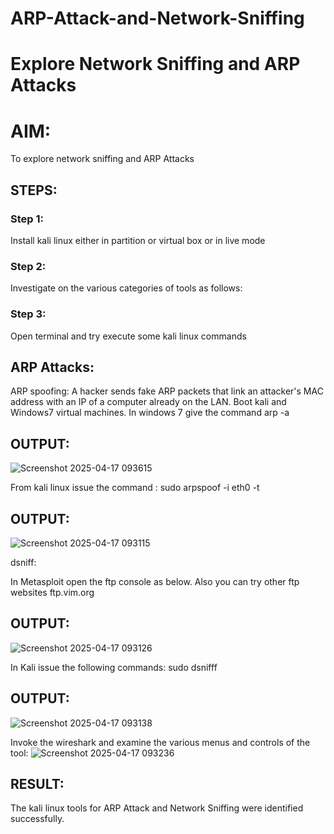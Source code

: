 # ARP-Attack-and-Network-Sniffing
# Explore Network Sniffing and ARP Attacks

# AIM:

To explore network sniffing and ARP Attacks

## STEPS:

### Step 1:

Install kali linux either in partition or virtual box or in live mode

### Step 2:

Investigate on the various categories of tools as follows:


### Step 3:
Open terminal and try execute some kali linux commands

## ARP Attacks:  
ARP spoofing: A hacker sends fake ARP packets that link an attacker's MAC address with an IP of a computer already on the LAN. 
Boot kali and Windows7 virtual machines.
In windows 7 give the command arp -a
## OUTPUT:
![Screenshot 2025-04-17 093615](https://github.com/user-attachments/assets/e6e6eb33-d64c-4c5f-8a2f-0073c3057353)


From kali linux issue the command :
sudo arpspoof -i eth0 -t <target system> <gateway>
## OUTPUT:
![Screenshot 2025-04-17 093115](https://github.com/user-attachments/assets/208f35fb-13f8-4e8c-af7c-f007d8515033)




 dsniff:






In Metasploit open the ftp console as below. Also you can try other ftp websites ftp.vim.org
## OUTPUT:
![Screenshot 2025-04-17 093126](https://github.com/user-attachments/assets/a0f3370d-7ebc-442a-be4c-3e918a03c507)





In Kali issue the following commands:
sudo dsnifff
## OUTPUT:

![Screenshot 2025-04-17 093138](https://github.com/user-attachments/assets/a6729b80-ae63-4e4c-a7c9-2923e95b16af)


Invoke the wireshark and examine the various menus  and controls of the tool:
![Screenshot 2025-04-17 093236](https://github.com/user-attachments/assets/a9355ea3-d506-4375-922a-c41189cf303a)


## RESULT:
The kali linux tools for ARP Attack and Network Sniffing were identified successfully.
